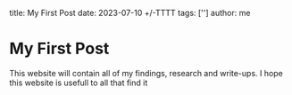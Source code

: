 title: My First Post
date: 2023-07-10 +/-TTTT
tags: ['']
author: me

# My First Post
This website will contain all of my findings, research and write-ups.
I hope this website is usefull to all that find it

